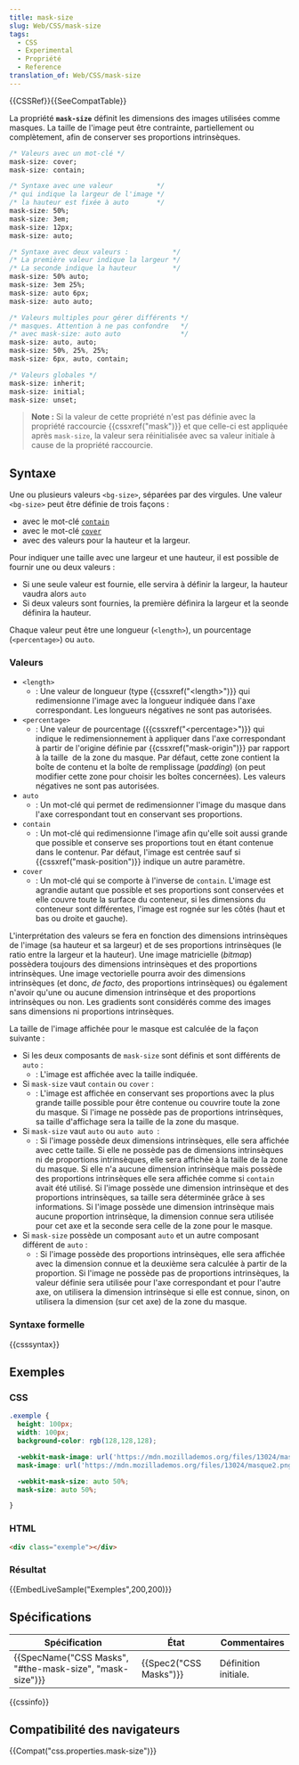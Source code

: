 ```yaml
---
title: mask-size
slug: Web/CSS/mask-size
tags:
  - CSS
  - Experimental
  - Propriété
  - Reference
translation_of: Web/CSS/mask-size
---
```

{{CSSRef}}{{SeeCompatTable}}

La propriété **`mask-size`** définit les dimensions des images utilisées comme masques. La taille de l'image peut être contrainte, partiellement ou complètement, afin de conserver ses proportions intrinsèques.

```css
/* Valeurs avec un mot-clé */
mask-size: cover;
mask-size: contain;

/* Syntaxe avec une valeur           */
/* qui indique la largeur de l'image */
/* la hauteur est fixée à auto       */
mask-size: 50%;
mask-size: 3em;
mask-size: 12px;
mask-size: auto;

/* Syntaxe avec deux valeurs :           */
/* La première valeur indique la largeur */
/* La seconde indique la hauteur         */
mask-size: 50% auto;
mask-size: 3em 25%;
mask-size: auto 6px;
mask-size: auto auto;

/* Valeurs multiples pour gérer différents */
/* masques. Attention à ne pas confondre   */
/* avec mask-size: auto auto               */
mask-size: auto, auto;
mask-size: 50%, 25%, 25%;
mask-size: 6px, auto, contain;

/* Valeurs globales */
mask-size: inherit;
mask-size: initial;
mask-size: unset;
```

> **Note :** Si la valeur de cette propriété n'est pas définie avec la propriété raccourcie {{cssxref("mask")}} et que celle-ci est appliquée après `mask-size`, la valeur sera réinitialisée avec sa valeur initiale à cause de la propriété raccourcie.

## Syntaxe

Une ou plusieurs valeurs `<bg-size>`, séparées par des virgules. Une valeur `<bg-size>` peut être définie de trois façons :

- avec le mot-clé [`contain`](#contain)
- avec le mot-clé [`cover`](#cover)
- avec des valeurs pour la hauteur et la largeur.

Pour indiquer une taille avec une largeur et une hauteur, il est possible de fournir une ou deux valeurs :

- Si une seule valeur est fournie, elle servira à définir la largeur, la hauteur vaudra alors `auto`
- Si deux valeurs sont fournies, la première définira la largeur et la seonde définira la hauteur.

Chaque valeur peut être une longueur (`<length>`), un pourcentage (`<percentage>`) ou `auto`.

### Valeurs

- `<length>`
  - : Une valeur de longueur (type {{cssxref("&lt;length&gt;")}} qui redimensionne l'image avec la longueur indiquée dans l'axe correspondant. Les longueurs négatives ne sont pas autorisées.
- `<percentage>`
  - : Une valeur de pourcentage ({{cssxref("&lt;percentage&gt;")}} qui indique le redimensionnement à appliquer dans l'axe correspondant à partir de l'origine définie par {{cssxref("mask-origin")}} par rapport à la taille  de la zone du masque. Par défaut, cette zone contient la boîte de contenu et la boîte de remplissage (_padding_) (on peut modifier cette zone pour choisir les boîtes concernées). Les valeurs négatives ne sont pas autorisées.
- `auto`
  - : Un mot-clé qui permet de redimensionner l'image du masque dans l'axe correspondant tout en conservant ses proportions.
- `contain`
  - : Un mot-clé qui redimensionne l'image afin qu'elle soit aussi grande que possible et conserve ses proportions tout en étant contenue dans le contenur. Par défaut, l'image est centrée sauf si {{cssxref("mask-position")}} indique un autre paramètre.
- `cover`
  - : Un mot-clé qui se comporte à l'inverse de `contain`. L'image est agrandie autant que possible et ses proportions sont conservées et elle couvre toute la surface du conteneur, si les dimensions du conteneur sont différentes, l'image est rognée sur les côtés (haut et bas ou droite et gauche).

L'interprétation des valeurs se fera en fonction des dimensions intrinsèques de l'image (sa hauteur et sa largeur) et de ses proportions intrinsèques (le ratio entre la largeur et la hauteur). Une image matricielle (_bitmap_) possèdera toujours des dimensions intrinsèques et des proportions intrinsèques. Une image vectorielle pourra avoir des dimensions intrinsèques (et donc, _de facto_, des proportions intrinsèques) ou également n'avoir qu'une ou aucune dimension intrinsèque et des proportions intrinsèques ou non. Les gradients sont considérés comme des images sans dimensions ni proportions intrinsèques.

La taille de l'image affichée pour le masque est calculée de la façon suivante :

- Si les deux composants de `mask-size` sont définis et sont différents de `auto` :
  - : L'image est affichée avec la taille indiquée.
- Si `mask-size` vaut `contain` ou `cover` :
  - : L'image est affichée en conservant ses proportions avec la plus grande taille possible pour être contenue ou couvrire toute la zone du masque. Si l'image ne possède pas de proportions intrinsèques, sa taille d'affichage sera la taille de la zone du masque.
- Si `mask-size` vaut `auto` ou `auto auto `:
  - : Si l'image possède deux dimensions intrinsèques, elle sera affichée avec cette taille. Si elle ne possède pas de dimensions intrinsèques ni de proportions intrinsèques, elle sera affichée à la taille de la zone du masque. Si elle n'a aucune dimension intrinsèque mais possède des proportions intrinsèques elle sera affichée comme si `contain` avait été utilisé. Si l'image possède une dimension intrinsèque et des proportions intrinsèques, sa taille sera déterminée grâce à ses informations. Si l'image possède une dimension intrinsèque mais aucune proportion intrinsèque, la dimension connue sera utilisée pour cet axe et la seconde sera celle de la zone pour le masque.
- Si `mask-size` possède un composant `auto` et un autre composant différent de `auto` :
  - : Si l'image possède des proportions intrinsèques, elle sera affichée avec la dimension connue et la deuxième sera calculée à partir de la proportion. Si l'image ne possède pas de proportions intrinsèques, la valeur définie sera utilisée pour l'axe correspondant et pour l'autre axe, on utilisera la dimension intrinsèque si elle est connue, sinon, on utilisera la dimension (sur cet axe) de la zone du masque.

### Syntaxe formelle

{{csssyntax}}

## Exemples

### CSS

```css
.exemple {
  height: 100px;
  width: 100px;
  background-color: rgb(128,128,128);

  -webkit-mask-image: url('https://mdn.mozillademos.org/files/13024/masque2.png');
  mask-image: url('https://mdn.mozillademos.org/files/13024/masque2.png');

  -webkit-mask-size: auto 50%;
  mask-size: auto 50%;

}
```

### HTML

```html
<div class="exemple"></div>
```

### Résultat

{{EmbedLiveSample("Exemples",200,200)}}

## Spécifications

| Spécification                                                                | État                         | Commentaires         |
| ---------------------------------------------------------------------------- | ---------------------------- | -------------------- |
| {{SpecName("CSS Masks", "#the-mask-size", "mask-size")}} | {{Spec2("CSS Masks")}} | Définition initiale. |

{{cssinfo}}

## Compatibilité des navigateurs

{{Compat("css.properties.mask-size")}}
